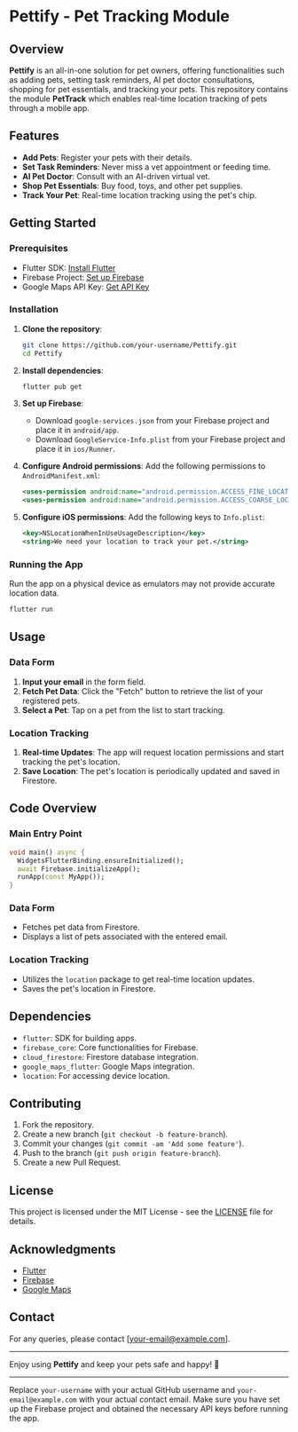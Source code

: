 # Pettify - Pet Tracking Module

## Overview
**Pettify** is an all-in-one solution for pet owners, offering functionalities such as adding pets, setting task reminders, AI pet doctor consultations, shopping for pet essentials, and tracking your pets. This repository contains the module **PetTrack** which enables real-time location tracking of pets through a mobile app.

## Features
- **Add Pets**: Register your pets with their details.
- **Set Task Reminders**: Never miss a vet appointment or feeding time.
- **AI Pet Doctor**: Consult with an AI-driven virtual vet.
- **Shop Pet Essentials**: Buy food, toys, and other pet supplies.
- **Track Your Pet**: Real-time location tracking using the pet's chip.

## Getting Started

### Prerequisites
- Flutter SDK: [Install Flutter](https://flutter.dev/docs/get-started/install)
- Firebase Project: [Set up Firebase](https://firebase.google.com/docs/flutter/setup)
- Google Maps API Key: [Get API Key](https://developers.google.com/maps/gmp-get-started)

### Installation

1. **Clone the repository**:
   ```bash
   git clone https://github.com/your-username/Pettify.git
   cd Pettify
   ```

2. **Install dependencies**:
   ```bash
   flutter pub get
   ```

3. **Set up Firebase**:
    - Download `google-services.json` from your Firebase project and place it in `android/app`.
    - Download `GoogleService-Info.plist` from your Firebase project and place it in `ios/Runner`.

4. **Configure Android permissions**:
   Add the following permissions to `AndroidManifest.xml`:
   ```xml
   <uses-permission android:name="android.permission.ACCESS_FINE_LOCATION" />
   <uses-permission android:name="android.permission.ACCESS_COARSE_LOCATION" />
   ```

5. **Configure iOS permissions**:
   Add the following keys to `Info.plist`:
   ```xml
   <key>NSLocationWhenInUseUsageDescription</key>
   <string>We need your location to track your pet.</string>
   ```

### Running the App
Run the app on a physical device as emulators may not provide accurate location data.

```bash
flutter run
```

## Usage

### Data Form
1. **Input your email** in the form field.
2. **Fetch Pet Data**: Click the "Fetch" button to retrieve the list of your registered pets.
3. **Select a Pet**: Tap on a pet from the list to start tracking.

### Location Tracking
1. **Real-time Updates**: The app will request location permissions and start tracking the pet's location.
2. **Save Location**: The pet's location is periodically updated and saved in Firestore.

## Code Overview

### Main Entry Point
```dart
void main() async {
  WidgetsFlutterBinding.ensureInitialized();
  await Firebase.initializeApp();
  runApp(const MyApp());
}
```

### Data Form
- Fetches pet data from Firestore.
- Displays a list of pets associated with the entered email.

### Location Tracking
- Utilizes the `location` package to get real-time location updates.
- Saves the pet's location in Firestore.

## Dependencies

- `flutter`: SDK for building apps.
- `firebase_core`: Core functionalities for Firebase.
- `cloud_firestore`: Firestore database integration.
- `google_maps_flutter`: Google Maps integration.
- `location`: For accessing device location.

## Contributing

1. Fork the repository.
2. Create a new branch (`git checkout -b feature-branch`).
3. Commit your changes (`git commit -am 'Add some feature'`).
4. Push to the branch (`git push origin feature-branch`).
5. Create a new Pull Request.

## License

This project is licensed under the MIT License - see the [LICENSE](LICENSE) file for details.

## Acknowledgments

- [Flutter](https://flutter.dev/)
- [Firebase](https://firebase.google.com/)
- [Google Maps](https://developers.google.com/maps/)

## Contact

For any queries, please contact [your-email@example.com].

---

Enjoy using **Pettify** and keep your pets safe and happy! 🐾

---

Replace `your-username` with your actual GitHub username and `your-email@example.com` with your actual contact email. Make sure you have set up the Firebase project and obtained the necessary API keys before running the app.